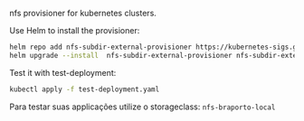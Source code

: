 nfs provisioner for kubernetes clusters.


Use Helm to install the provisioner:

```bash 
helm repo add nfs-subdir-external-provisioner https://kubernetes-sigs.github.io/nfs-subdir-external-provisioner/
helm upgrade --install  nfs-subdir-external-provisioner nfs-subdir-external-provisioner/nfs-subdir-external-provisioner --values values.yaml --create-namespace
```

Test it with test-deployment:

```sh
kubectl apply -f test-deployment.yaml
```

Para testar suas applicações utilize o storageclass: `nfs-braporto-local`
